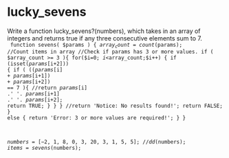 # lucky_sevens
Write a function lucky_sevens?(numbers), which takes in an array of integers and returns true if any three consecutive elements sum to 7.
<br />
<code>
function sevens( $params )
{
    $array_count = count($params); //Count items in array
    //Check if params has 3 or more values.
    if ( $array_count >= 3 ){
        for($i=0; $i<$array_count;$i++) {
            if (isset($params[$i+2])) {
                if ( (($params[$i] + $params[$i+1]) + $params[$i+2]) == 7 ){
                    //return $params[$i] .' '. $params[$i+1] .' '. $params[$i+2];
                    return TRUE;
                }
            }
        }
        //return 'Notice: No results found!';
        return FALSE;
    } else {
        return 'Error: 3 or more values are required!';
    }
}

$numbers = [-2,1, 8, 0, 3, 20, 3, 1, 5, 5];
//dd($numbers);
$items = sevens($numbers); 
</code>
